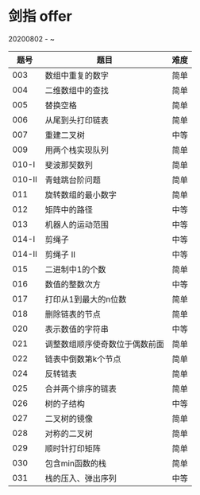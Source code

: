 # 剑指 offer

20200802 - ~

|题号|题目|难度|
|----|----|----|
|003|数组中重复的数字|简单|
|004|二维数组中的查找|简单|
|005|替换空格|简单|
|006|从尾到头打印链表|简单|
|007|重建二叉树|中等|
|009|用两个栈实现队列|简单|
|010-I|斐波那契数列|简单|
|010-II|青蛙跳台阶问题|简单|
|011|旋转数组的最小数字|简单|
|012|矩阵中的路径|中等|
|013|机器人的运动范围|中等|
|014-I|剪绳子|中等|
|014-II|剪绳子 II|中等|
|015|二进制中1的个数|简单|
|016|数值的整数次方|中等|
|017|打印从1到最大的n位数|简单|
|018|删除链表的节点|简单|
|020|表示数值的字符串|中等|
|021|调整数组顺序使奇数位于偶数前面|简单|
|022|链表中倒数第k个节点|简单|
|024|反转链表|简单|
|025|合并两个排序的链表|简单|
|026|树的子结构|中等|
|027|二叉树的镜像|简单|
|028|对称的二叉树|简单|
|029|顺时针打印矩阵|简单|
|030|包含min函数的栈|简单|
|031|栈的压入、弹出序列|中等|